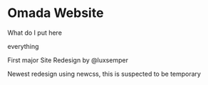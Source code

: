 # Omada Website

What do I put here

everything

First major Site Redesign by @luxsemper

Newest redesign using newcss, this is suspected to be temporary 
